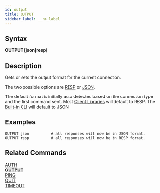 ```yaml
---
id: output
title: OUTPUT
sidebar_label: __no_label
---
```


## Syntax

**OUTPUT [json|resp]**

## Description

Gets or sets the output format for the current connection.

The two possible options are [RESP](http://redis.io/topics/protocol) or [JSON](http://www.json.org).

The default format is initially auto detected based on the connection type and the first command sent. Most [Client Libraries](../topics/client-libraries.md) will default to RESP. The [Built-in CLI](../topics/command-line-interface/) will default to JSON.

## Examples

```tile38-cli
OUTPUT json          # all responses will now be in JSON format.
OUTPUT resp          # all responses will now be in RESP format.
```

## Related Commands

[AUTH](../commands/auth.md)<br>
**[OUTPUT](../commands/output.md)**<br>
[PING](../commands/ping.md)<br>
[QUIT](../commands/quit.md)<br>
[TIMEOUT](../commands/timeout.md)<br>
